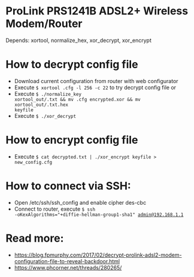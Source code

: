 # ProLink PRS1241B ADSL2+ Wireless Modem/Router
Depends: xortool, normalize_hex, xor_decrypt, xor_encrypt

# How to decrypt config file
- Download current configuration from router with web configurator
- Execute <code>$ xortool <MAC>.cfg -l 256 -c 22</code> to try decrypt config file
or
- Execute <code>$ ./normalize_key xortool_out/<?>.txt && mv <MAC>.cfg encrypted.xor && mv xortool_out/<?>.txt.hex keyfile</code>
- Execute <code>$ ./xor_decrypt</code>

# How to encrypt config file
- Execute <code>$ cat decrypted.txt | ./xor_encrypt keyfile > new_config.cfg</code>

# How to connect via SSH:
- Open /etc/ssh/ssh_config and enable cipher des-cbc
- Connect to router, execute <code>$ ssh -oKexAlgorithms="+diffie-hellman-group1-sha1" admin@192.168.1.1</code>

# Read more: 
- https://blog.fpmurphy.com/2017/02/decrypt-prolink-adsl2-modem-configuration-file-to-reveal-backdoor.html
- https://www.phcorner.net/threads/280265/
	
